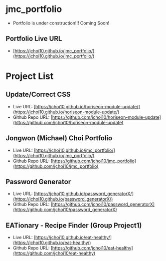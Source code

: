 # jmc_portfolio

- Portfolio is under construction!!! Coming Soon!


## Portfolio Live URL

- [https://jchoi10.github.io/jmc_portfolio/](https://jchoi10.github.io/jmc_portfolio/)


# Project List

## Update/Correct CSS
- Live URL: [https://jchoi10.github.io/horiseon-module-update/](https://jchoi10.github.io/horiseon-module-update/)
- Github Repo URL: [https://github.com/jchoi10/horiseon-module-update](https://github.com/jchoi10/horiseon-module-update)
## Jongwon (Michael) Choi Portfolio
- Live URL: [https://jchoi10.github.io/jmc_portfolio/](https://jchoi10.github.io/jmc_portfolio/)
- Github Repo URL: [https://github.com/jchoi10/jmc_portfolio](https://github.com/jchoi10/jmc_portfolio)

## Password Generator
- Live URL: [https://jchoi10.github.io/password_generatorX/](https://jchoi10.github.io/password_generatorX/)
- Github Repo URL: [https://github.com/jchoi10/password_generatorX](https://github.com/jchoi10/password_generatorX)

## EATionary - Recipe Finder (Group Project1)
- Live URL: [https://jchoi10.github.io/eat-healthy/](https://jchoi10.github.io/eat-healthy/)
- Github Repo URL: [https://github.com/jchoi10/eat-healthy](https://github.com/jchoi10/eat-healthy)